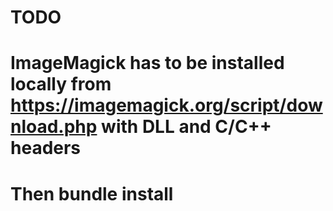 # TODO
# ImageMagick has to be installed locally from https://imagemagick.org/script/download.php with DLL and C/C++ headers
# Then bundle install
